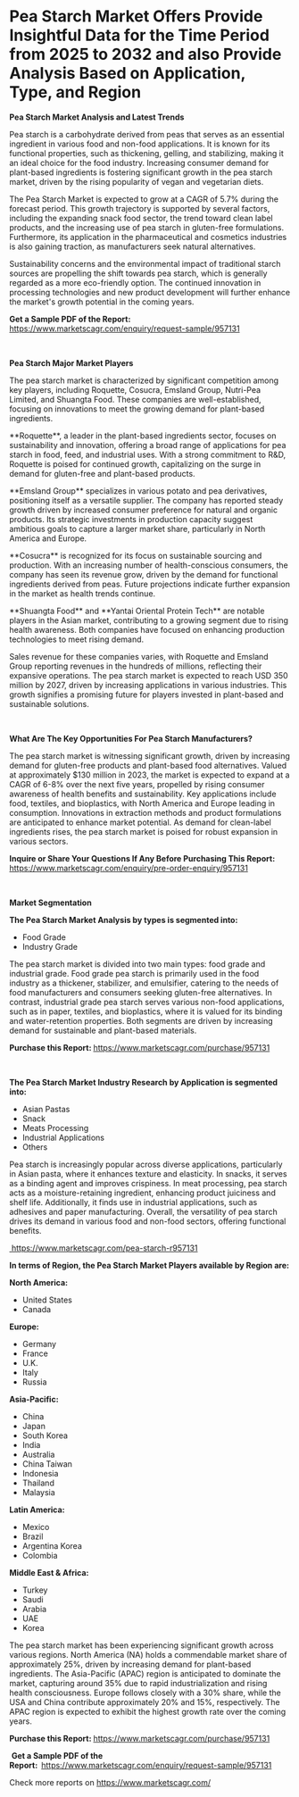 <p><h1>Pea Starch Market Offers Provide Insightful Data for the Time Period from 2025 to 2032 and also Provide Analysis Based on Application, Type, and Region</h1></p><p><strong>Pea Starch Market Analysis and Latest Trends</strong></p>
<p><p>Pea starch is a carbohydrate derived from peas that serves as an essential ingredient in various food and non-food applications. It is known for its functional properties, such as thickening, gelling, and stabilizing, making it an ideal choice for the food industry. Increasing consumer demand for plant-based ingredients is fostering significant growth in the pea starch market, driven by the rising popularity of vegan and vegetarian diets.</p><p>The Pea Starch Market is expected to grow at a CAGR of 5.7% during the forecast period. This growth trajectory is supported by several factors, including the expanding snack food sector, the trend toward clean label products, and the increasing use of pea starch in gluten-free formulations. Furthermore, its application in the pharmaceutical and cosmetics industries is also gaining traction, as manufacturers seek natural alternatives. </p><p>Sustainability concerns and the environmental impact of traditional starch sources are propelling the shift towards pea starch, which is generally regarded as a more eco-friendly option. The continued innovation in processing technologies and new product development will further enhance the market's growth potential in the coming years.</p></p>
<p><strong>Get a Sample PDF of the Report:&nbsp;</strong> <a href="https://www.marketscagr.com/enquiry/request-sample/957131?utm_campaign=2336&utm_medium=2&utm_source=Github&utm_content=ia&utm_term=14022025&utm_id=pea-starch">https://www.marketscagr.com/enquiry/request-sample/957131</a></p>
<p>&nbsp;</p>
<p><strong>Pea Starch Major Market Players</strong></p>
<p><p>The pea starch market is characterized by significant competition among key players, including Roquette, Cosucra, Emsland Group, Nutri-Pea Limited, and Shuangta Food. These companies are well-established, focusing on innovations to meet the growing demand for plant-based ingredients.</p><p>**Roquette**, a leader in the plant-based ingredients sector, focuses on sustainability and innovation, offering a broad range of applications for pea starch in food, feed, and industrial uses. With a strong commitment to R&D, Roquette is poised for continued growth, capitalizing on the surge in demand for gluten-free and plant-based products.</p><p>**Emsland Group** specializes in various potato and pea derivatives, positioning itself as a versatile supplier. The company has reported steady growth driven by increased consumer preference for natural and organic products. Its strategic investments in production capacity suggest ambitious goals to capture a larger market share, particularly in North America and Europe.</p><p>**Cosucra** is recognized for its focus on sustainable sourcing and production. With an increasing number of health-conscious consumers, the company has seen its revenue grow, driven by the demand for functional ingredients derived from peas. Future projections indicate further expansion in the market as health trends continue.</p><p>**Shuangta Food** and **Yantai Oriental Protein Tech** are notable players in the Asian market, contributing to a growing segment due to rising health awareness. Both companies have focused on enhancing production technologies to meet rising demand.</p><p>Sales revenue for these companies varies, with Roquette and Emsland Group reporting revenues in the hundreds of millions, reflecting their expansive operations. The pea starch market is expected to reach USD 350 million by 2027, driven by increasing applications in various industries. This growth signifies a promising future for players invested in plant-based and sustainable solutions.</p></p>
<p>&nbsp;</p>
<p><strong>What Are The Key Opportunities For Pea Starch Manufacturers?</strong></p>
<p><p>The pea starch market is witnessing significant growth, driven by increasing demand for gluten-free products and plant-based food alternatives. Valued at approximately $130 million in 2023, the market is expected to expand at a CAGR of 6-8% over the next five years, propelled by rising consumer awareness of health benefits and sustainability. Key applications include food, textiles, and bioplastics, with North America and Europe leading in consumption. Innovations in extraction methods and product formulations are anticipated to enhance market potential. As demand for clean-label ingredients rises, the pea starch market is poised for robust expansion in various sectors.</p></p>
<p><strong>Inquire or Share Your Questions If Any Before Purchasing This Report:</strong> <a href="https://www.marketscagr.com/enquiry/pre-order-enquiry/957131?utm_campaign=2336&utm_medium=2&utm_source=Github&utm_content=ia&utm_term=14022025&utm_id=pea-starch">https://www.marketscagr.com/enquiry/pre-order-enquiry/957131</a></p>
<p>&nbsp;</p>
<p><strong>Market Segmentation</strong></p>
<p><strong>The Pea Starch Market Analysis by types is segmented into:</strong></p>
<p><ul><li>Food Grade</li><li>Industry Grade</li></ul></p>
<p><p>The pea starch market is divided into two main types: food grade and industrial grade. Food grade pea starch is primarily used in the food industry as a thickener, stabilizer, and emulsifier, catering to the needs of food manufacturers and consumers seeking gluten-free alternatives. In contrast, industrial grade pea starch serves various non-food applications, such as in paper, textiles, and bioplastics, where it is valued for its binding and water-retention properties. Both segments are driven by increasing demand for sustainable and plant-based materials.</p></p>
<p><strong>Purchase this Report:&nbsp;</strong><a href="https://www.marketscagr.com/purchase/957131?utm_campaign=2336&utm_medium=2&utm_source=Github&utm_content=ia&utm_term=14022025&utm_id=pea-starch">https://www.marketscagr.com/purchase/957131</a></p>
<p>&nbsp;</p>
<p><strong>The Pea Starch Market Industry Research by Application is segmented into:</strong></p>
<p><ul><li>Asian Pastas</li><li>Snack</li><li>Meats Processing</li><li>Industrial Applications</li><li>Others</li></ul></p>
<p><p>Pea starch is increasingly popular across diverse applications, particularly in Asian pasta, where it enhances texture and elasticity. In snacks, it serves as a binding agent and improves crispiness. In meat processing, pea starch acts as a moisture-retaining ingredient, enhancing product juiciness and shelf life. Additionally, it finds use in industrial applications, such as adhesives and paper manufacturing. Overall, the versatility of pea starch drives its demand in various food and non-food sectors, offering functional benefits.</p></p>
<p><a href="https://www.marketscagr.com/pea-starch-r957131?utm_campaign=2336&utm_medium=2&utm_source=Github&utm_content=ia&utm_term=14022025&utm_id=pea-starch">&nbsp;https://www.marketscagr.com/pea-starch-r957131</a></p>
<p><strong>In terms of Region, the Pea Starch Market Players available by Region are:</strong></p>
<p>
    <p> <strong> North America: </strong>
        <ul>
            <li>United States</li>
            <li>Canada</li>
        </ul>
        </p> 
    <p> <strong> Europe: </strong>
        <ul>
            <li>Germany</li>
            <li>France</li>
            <li>U.K.</li>
            <li>Italy</li>
            <li>Russia</li>
        </ul>
        </p> 
    <p> <strong> Asia-Pacific: </strong>
        <ul>
            <li>China</li>
            <li>Japan</li>
            <li>South Korea</li>
            <li>India</li>
            <li>Australia</li>
            <li>China Taiwan</li>
            <li>Indonesia</li>
            <li>Thailand</li>
            <li>Malaysia</li>
        </ul>
        </p> 
    <p> <strong> Latin America: </strong>
        <ul>
            <li>Mexico</li>
            <li>Brazil</li>
            <li>Argentina Korea</li>
            <li>Colombia</li>
        </ul>
        </p> 
    <p> <strong> Middle East & Africa: </strong>
        <ul>
            <li>Turkey</li>
            <li>Saudi</li>
            <li>Arabia</li>
            <li>UAE</li>
            <li>Korea</li>
        </ul>
    </p>
    </p>
<p><p>The pea starch market has been experiencing significant growth across various regions. North America (NA) holds a commendable market share of approximately 25%, driven by increasing demand for plant-based ingredients. The Asia-Pacific (APAC) region is anticipated to dominate the market, capturing around 35% due to rapid industrialization and rising health consciousness. Europe follows closely with a 30% share, while the USA and China contribute approximately 20% and 15%, respectively. The APAC region is expected to exhibit the highest growth rate over the coming years.</p></p>
<p><strong>Purchase this Report: </strong><a href="https://www.marketscagr.com/purchase/957131?utm_campaign=2336&utm_medium=2&utm_source=Github&utm_content=ia&utm_term=14022025&utm_id=pea-starch">https://www.marketscagr.com/purchase/957131</a></p>
<p>&nbsp;<strong>Get a Sample PDF of the Report:&nbsp;&nbsp;</strong><a href="https://www.marketscagr.com/enquiry/request-sample/957131?utm_campaign=2336&utm_medium=2&utm_source=Github&utm_content=ia&utm_term=14022025&utm_id=pea-starch">https://www.marketscagr.com/enquiry/request-sample/957131</a></p>
<p><strong></strong></p>
<p>Check more reports on <a href="https://www.marketscagr.com/?utm_campaign=2336&utm_medium=2&utm_source=Github&utm_content=ia&utm_term=14022025&utm_id=pea-starch">https://www.marketscagr.com/</a></p>